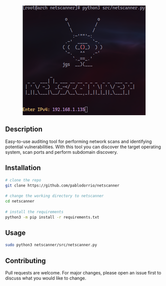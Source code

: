 <p align=center>
  <img src="./images/preview.png"/>
</p>

## Description

Easy-to-use auditing tool for performing network scans and identifying
potential vulnerabilities. With this tool you can discover the target
operating system, scan ports and perform subdomain discovery.

## Installation

```bash
# clone the repo
git clone https://github.com/pablodorrio/netscanner

# change the working directory to netscanner
cd netscanner

# install the requirements
python3 -m pip install -r requirements.txt
```

## Usage

```bash
sudo python3 netscanner/src/netscanner.py
```

## Contributing

Pull requests are welcome. For major changes, please open an issue first
to discuss what you would like to change.
